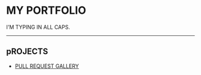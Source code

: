 # MY PORTFOLIO

I'M TYPING IN ALL CAPS.

___

## pROJECTS

* [PULL REQUEST GALLERY](./PR-GALLERY.MD)

